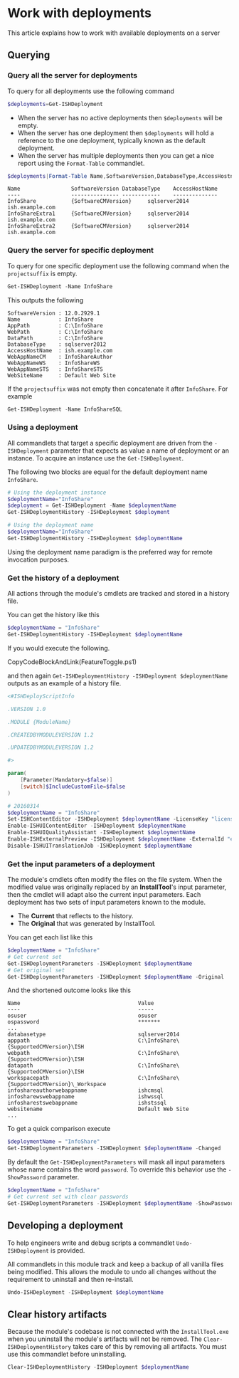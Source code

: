 ﻿# Work with deployments
 
This article explains how to work with available deployments on a server
 
## Querying 
### Query all the server for deployments
To query for all deployments use the following command
```powershell
$deployments=Get-ISHDeployment
```
 
- When the server has no active deployments then `$deployments` will be empty.
- When the server has one deployment then `$deployments` will hold a reference to the one deployment, typically known as the default deployment.
- When the server has multiple deployments then you can get a nice report using the `Format-Table` commandlet.
 
```powershell
$deployments|Format-Table Name,SoftwareVersion,DatabaseType,AccessHostname
```

```text
Name                SoftwareVersion DatabaseType    AccessHostName                                
----                --------------- ------------    --------------                                
InfoShare           {SoftwareCMVersion}     sqlserver2014   ish.example.com                               
InfoShareExtra1     {SoftwareCMVersion}     sqlserver2014   ish.example.com                               
InfoShareExtra2     {SoftwareCMVersion}     sqlserver2014   ish.example.com                               
```
 
### Query the server for specific deployment
To query for one specific deployment use the following command when the `projectsuffix` is empty.
```powershell
Get-ISHDeployment -Name InfoShare
```
This outputs the following

```text 
SoftwareVersion : 12.0.2929.1
Name            : InfoShare
AppPath         : C:\InfoShare
WebPath         : C:\InfoShare
DataPath        : C:\InfoShare
DatabaseType    : sqlserver2012
AccessHostName  : ish.example.com
WebAppNameCM    : InfoShareAuthor
WebAppNameWS    : InfoShareWS
WebAppNameSTS   : InfoShareSTS
WebSiteName     : Default Web Site
```
 
If the `projectsuffix` was not empty then concatenate it after `InfoShare`. For example
```powershell
Get-ISHDeployment -Name InfoShareSQL
```

### Using a deployment
All commandlets that target a specific deployment are driven from the `-ISHDeployment` parameter that expects as value a name of deployment or an instance. 
To acquire an instance use the `Get-ISHDeployment`.

The following two blocks are equal for the default deployment name `InfoShare`.

```powershell
# Using the deployment instance
$deploymentName="InfoShare"
$deployment = Get-ISHDeployment -Name $deploymentName
Get-ISHDeploymentHistory -ISHDeployment $deployment
```

```powershell
# Using the deployment name
$deploymentName="InfoShare"
Get-ISHDeploymentHistory -ISHDeployment $deploymentName
```

Using the deployment name paradigm is the preferred way for remote invocation purposes.
 
### Get the history of a deployment
All actions through the module's cmdlets are tracked and stored in a history file.
 
You can get the history like this
 
```powershell
$deploymentName = "InfoShare"
Get-ISHDeploymentHistory -ISHDeployment $deploymentName
```
 
If you would execute the following.
 
CopyCodeBlockAndLink(FeatureToggle.ps1)
 
and then again `Get-ISHDeploymentHistory -ISHDeployment $deploymentName` outputs as an example of a history file.

```powershell
<#ISHDeployScriptInfo

.VERSION 1.0

.MODULE {ModuleName}

.CREATEDBYMODULEVERSION 1.2

.UPDATEDBYMODULEVERSION 1.2

#>

param(
    [Parameter(Mandatory=$false)]
    [switch]$IncludeCustomFile=$false
)

# 20160314
$deploymentName = "InfoShare"
Set-ISHContentEditor -ISHDeployment $deploymentName -LicenseKey "licensekey" -Domain "ish.example.com"
Enable-ISHUIContentEditor -ISHDeployment $deploymentName
Enable-ISHUIQualityAssistant -ISHDeployment $deploymentName
Enable-ISHExternalPreview -ISHDeployment $deploymentName -ExternalId "externalid"
Disable-ISHUITranslationJob -ISHDeployment $deploymentName
```

### Get the input parameters of a deployment
The module's cmdlets often modify the files on the file system. When the modified value was originally replaced by an **InstallTool**'s input parameter, then the cmdlet will adapt also the current input parameters. 
Each deployment has two sets of input parameters known to the module. 

- The **Current** that reflects to the history. 
- The **Original** that was generated by InstallTool.
 
You can get each list like this
 
```powershell
$deploymentName = "InfoShare"
# Get current set
Get-ISHDeploymentParameters -ISHDeployment $deploymentName
# Get original set
Get-ISHDeploymentParameters -ISHDeployment $deploymentName -Original
```

And the shortened outcome looks like this

```text
Name                                     Value
----                                     -----
osuser                                   osuser
ospassword                               *******
...
databasetype                             sqlserver2014
apppath                                  C:\InfoShare\{SupportedCMVersion}\ISH
webpath                                  C:\InfoShare\{SupportedCMVersion}\ISH
datapath                                 C:\InfoShare\{SupportedCMVersion}\ISH
workspacepath                            C:\InfoShare\{SupportedCMVersion}\_Workspace
infoshareauthorwebappname                ishcmsql
infosharewswebappname                    ishwssql
infosharestswebappname                   ishstssql
websitename                              Default Web Site
...
```

To get a quick comparison execute

```powershell
$deploymentName = "InfoShare"
Get-ISHDeploymentParameters -ISHDeployment $deploymentName -Changed
```

By default the `Get-ISHDeploymentParameters` will mask all input parameters whose name contains the word `password`. 
To override this behavior use the `-ShowPassword` parameter.

```powershell
$deploymentName = "InfoShare"
# Get current set with clear passwords
Get-ISHDeploymentParameters -ISHDeployment $deploymentName -ShowPassword
```
 
## Developing a deployment
To help engineers write and debug scripts a commandlet `Undo-ISHDeployment` is provided.
 
All commandlets in this module track and keep a backup of all vanilla files being modified.
This allows the module to undo all changes without the requirement to uninstall and then re-install.
 
```powershell
Undo-ISHDeployment -ISHDeployment $deploymentName
```
 
## Clear history artifacts
Because the module's codebase is not connected with the `InstallTool.exe` when you uninstall the module's artifacts will not be removed.
The `Clear-ISHDeploymentHistory` takes care of this by removing all artifacts. You must use this commandlet before uninstalling.
 
```powershell
Clear-ISHDeploymentHistory -ISHDeployment $deploymentName
```